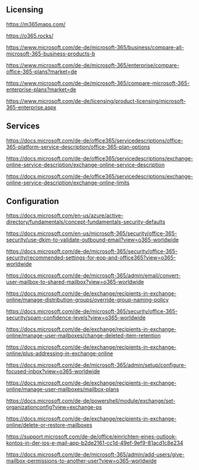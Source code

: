 **Licensing**
-------------

https://m365maps.com/

https://o365.rocks/

https://www.microsoft.com/de-de/microsoft-365/business/compare-all-microsoft-365-business-products-b

https://www.microsoft.com/de-de/microsoft-365/enterprise/compare-office-365-plans?market=de

https://www.microsoft.com/de-de/microsoft-365/compare-microsoft-365-enterprise-plans?market=de

https://www.microsoft.com/de-de/licensing/product-licensing/microsoft-365-enterprise.aspx

**Services**
------------

https://docs.microsoft.com/de-de/office365/servicedescriptions/office-365-platform-service-description/office-365-plan-options

https://docs.microsoft.com/de-de/office365/servicedescriptions/exchange-online-service-description/exchange-online-service-description

https://docs.microsoft.com/de-de/office365/servicedescriptions/exchange-online-service-description/exchange-online-limits

**Configuration**
------------------

https://docs.microsoft.com/en-us/azure/active-directory/fundamentals/concept-fundamentals-security-defaults

https://docs.microsoft.com/en-us/microsoft-365/security/office-365-security/use-dkim-to-validate-outbound-email?view=o365-worldwide

https://docs.microsoft.com/de-de/microsoft-365/security/office-365-security/recommended-settings-for-eop-and-office365?view=o365-worldwide

https://docs.microsoft.com/de-de/microsoft-365/admin/email/convert-user-mailbox-to-shared-mailbox?view=o365-worldwide

https://docs.microsoft.com/de-de/exchange/recipients-in-exchange-online/manage-distribution-groups/override-group-naming-policy

https://docs.microsoft.com/de-de/microsoft-365/security/office-365-security/spam-confidence-levels?view=o365-worldwide

https://docs.microsoft.com/de-de/exchange/recipients-in-exchange-online/manage-user-mailboxes/change-deleted-item-retention

https://docs.microsoft.com/de-de/exchange/recipients-in-exchange-online/plus-addressing-in-exchange-online

https://docs.microsoft.com/de-de/microsoft-365/admin/setup/configure-focused-inbox?view=o365-worldwide

https://docs.microsoft.com/de-de/exchange/recipients-in-exchange-online/manage-user-mailboxes/mailbox-plans

https://docs.microsoft.com/de-de/powershell/module/exchange/set-organizationconfig?view=exchange-ps

https://docs.microsoft.com/de-de/exchange/recipients-in-exchange-online/delete-or-restore-mailboxes

https://support.microsoft.com/de-de/office/einrichten-eines-outlook-kontos-in-der-ios-e-mail-app-b2de2161-cc1d-49ef-9ef9-81acd1c8e234

https://docs.microsoft.com/de-de/microsoft-365/admin/add-users/give-mailbox-permissions-to-another-user?view=o365-worldwide
